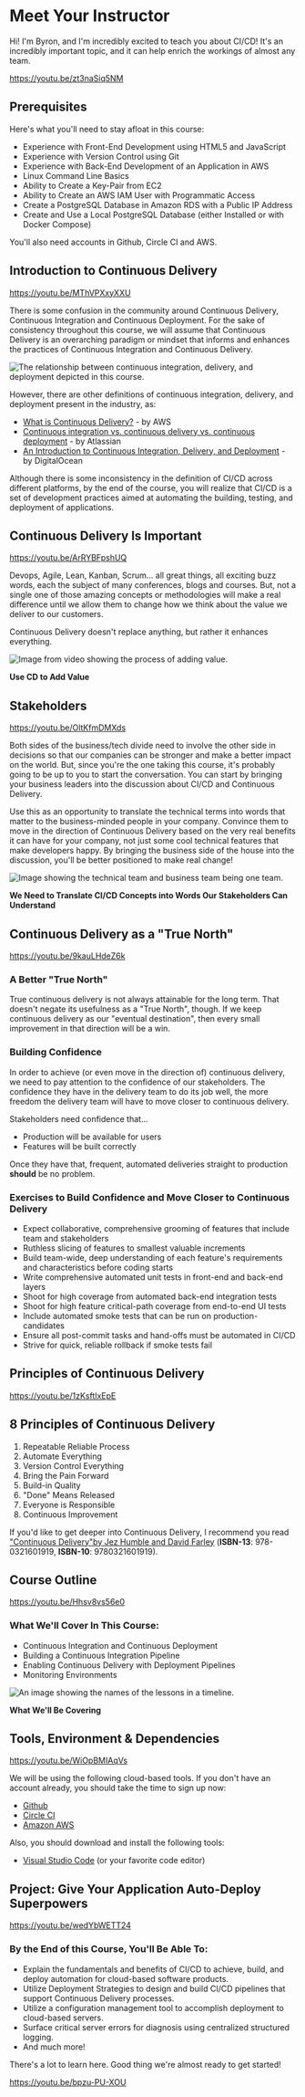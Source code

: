 # Meet Your Instructor

Hi! I'm Byron, and I'm incredibly excited to teach you about CI/CD! It's an incredibly important topic, and it can help enrich the workings of almost any team.

https://youtu.be/zt3naSiq5NM

## Prerequisites

Here's what you'll need to stay afloat in this course:

* Experience with Front-End Development using HTML5 and JavaScript
* Experience with Version Control using Git
* Experience with Back-End Development of an Application in AWS
* Linux Command Line Basics
* Ability to Create a Key-Pair from EC2
* Ability to Create an AWS IAM User with Programmatic Access
* Create a PostgreSQL Database in Amazon RDS with a Public IP Address
* Create and Use a Local PostgreSQL Database (either Installed or with Docker Compose)

You'll also need accounts in Github, Circle CI and AWS.

## Introduction to Continuous Delivery

https://youtu.be/MThVPXxyXXU

There is some confusion in the community around Continuous Delivery, Continuous Integration and Continuous Deployment. For the sake of consistency throughout this course, we will assume that Continuous Delivery is an overarching paradigm or mindset that informs and enhances the practices of Continuous Integration and Continuous Delivery.

![The relationship between continuous integration, delivery, and deployment depicted in *this* course.](https://video.udacity-data.com/topher/2020/June/5ed80bf7_image-2020-06-03-at-3.45.21-pm/image-2020-06-03-at-3.45.21-pm.png)

However, there are other definitions of continuous integration, delivery, and deployment present in the industry, as:

* [What is Continuous Delivery?](https://aws.amazon.com/devops/continuous-delivery/) - by AWS
* [Continuous integration vs. continuous delivery vs. continuous deployment](https://www.atlassian.com/continuous-delivery/principles/continuous-integration-vs-delivery-vs-deployment) - by Atlassian
* [An Introduction to Continuous Integration, Delivery, and Deployment](https://www.digitalocean.com/community/tutorials/an-introduction-to-continuous-integration-delivery-and-deployment) - by DigitalOcean

Although there is some inconsistency in the definition of CI/CD across different platforms, by the end of the course, you will realize that CI/CD is a set of development practices aimed at automating the building, testing, and deployment of applications.

## Continuous Delivery Is Important

https://youtu.be/ArRYBFpshUQ

Devops, Agile, Lean, Kanban, Scrum... all great things, all exciting buzz words, each the subject of many conferences, blogs and courses. But, not a single one of those amazing concepts or methodologies will make a real difference until we allow them to change how we think about the value we deliver to our customers.

Continuous Delivery doesn't replace anything, but rather it enhances everything.

![Image from video showing the process of adding value.](https://video.udacity-data.com/topher/2020/July/5efcf341_screen-shot-2020-07-01-at-1.33.47-pm/screen-shot-2020-07-01-at-1.33.47-pm.png)

**Use CD to Add Value**

## Stakeholders

https://youtu.be/OltKfmDMXds

Both sides of the business/tech divide need to involve the other side in decisions so that our companies can be stronger and make a better impact on the world. But, since you're the one taking this course, it's probably going to be up to you to start the conversation. You can start by bringing your business leaders into the discussion about CI/CD and Continuous Delivery.

Use this as an opportunity to translate the technical terms into words that matter to the business-minded people in your company. Convince them to move in the direction of Continuous Delivery based on the very real benefits it can have for your company, not just some cool technical features that make developers happy. By bringing the business side of the house into the discussion, you'll be better positioned to make real change!

![Image showing the technical team and business team being one team.](https://video.udacity-data.com/topher/2020/July/5efcf3c0_screen-shot-2020-07-01-at-1.35.58-pm/screen-shot-2020-07-01-at-1.35.58-pm.png)

**We Need to Translate CI/CD Concepts into Words Our Stakeholders Can Understand**

## Continuous Delivery as a "True North"

https://youtu.be/9kauLHdeZ6k

### A Better "True North"

True continuous delivery is not always attainable for the long term. That doesn't negate its usefulness as a "True North", though. If we keep continuous delivery as our "eventual destination", then every small improvement in that direction will be a win.

### Building Confidence

In order to achieve (or even move in the direction of) continuous delivery, we need to pay attention to the confidence of our stakeholders. The confidence they have in the delivery team to do its job well, the more freedom the delivery team will have to move closer to continuous delivery.

Stakeholders need confidence that...

* Production will be available for users
* Features will be built correctly

Once they have that, frequent, automated deliveries straight to production **should** be no problem.

### Exercises to Build Confidence and Move Closer to Continuous Delivery

* Expect collaborative, comprehensive grooming of features that include team and stakeholders
* Ruthless slicing of features to smallest valuable increments
* Build team-wide, deep understanding of each feature's requirements and characteristics before coding starts
* Write comprehensive automated unit tests in front-end and back-end layers
* Shoot for high coverage from automated back-end integration tests
* Shoot for high feature critical-path coverage from end-to-end UI tests
* Include automated smoke tests that can be run on production-candidates
* Ensure all post-commit tasks and hand-offs must be automated in CI/CD
* Strive for quick, reliable rollback if smoke tests fail

## Principles of Continuous Delivery

https://youtu.be/1zKsftIxEpE

## 8 Principles of Continuous Delivery

1. Repeatable Reliable Process
2. Automate Everything
3. Version Control Everything
4. Bring the Pain Forward
5. Build-in Quality
6. "Done" Means Released
7. Everyone is Responsible
8. Continuous Improvement

If you'd like to get deeper into Continuous Delivery, I recommend you read ["Continuous Delivery"by Jez Humble and David Farley](https://www.amazon.com/dp/0321601912?tag=contindelive-20) (**ISBN-13**: 978-0321601919, **ISBN-10**: 9780321601919).

## Course Outline

https://youtu.be/Hhsv8vs56e0

### What We'll Cover In This Course:

* Continuous Integration and Continuous Deployment
* Building a Continuous Integration Pipeline
* Enabling Continuous Delivery with Deployment Pipelines
* Monitoring Environments

![An image showing the names of the lessons in a timeline.](https://video.udacity-data.com/topher/2020/July/5f0dfd7a_screen-shot-2020-07-14-at-11.45.45-am/screen-shot-2020-07-14-at-11.45.45-am.png)

**What We'll Be Covering**

## Tools, Environment & Dependencies

https://youtu.be/WiOpBMIAqVs

We will be using the following cloud-based tools. If you don't have an account already, you should take the time to sign up now:

* [Github](https://github.com/)
* [Circle CI](https://circleci.com/)
* [Amazon AWS](https://aws.amazon.com/)

Also, you should download and install the following tools:

* [Visual Studio Code](https://code.visualstudio.com/) (or your favorite code editor)

## Project: Give Your Application Auto-Deploy Superpowers

https://youtu.be/wedYbWETT24

### By the End of this Course, You'll Be Able To:

* Explain the fundamentals and benefits of CI/CD to achieve, build, and deploy automation for cloud-based software products.
* Utilize Deployment Strategies to design and build CI/CD pipelines that support Continuous Delivery processes.
* Utilize a configuration management tool to accomplish deployment to cloud-based servers.
* Surface critical server errors for diagnosis using centralized structured logging.
* And much more!

There's a lot to learn here. Good thing we're almost ready to get started!

https://youtu.be/bpzu-PU-XOU
